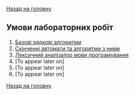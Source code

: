 [Назад на головну](../../README.md)

## Умови лабораторних робіт

1. [Базові рядкові алгоритми](task-01.md)
2. [Скінченні автомати та алгоритми з ними](task-02.md)
3. [Лексичний аналізатор мови програмування](task-03.md)
4. [To appear later on]
5. [To appear later on]
6. [To appear later on]

[Назад на головну](../../README.md)
